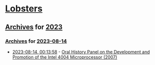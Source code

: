 # [Lobsters](../../../README.md)

## [Archives](../../index.md) for [2023](../index.md)

### [Archives](../../index.md) for [2023-08-14](index.md)

* [2023-08-14, 00:13:58](https://lobste.rs/s/dsnsxe/oral_history_panel_on_development) - [Oral History Panel on the Development and Promotion of the Intel 4004 Microprocessor (2007)](https://archive.computerhistory.org/resources/access/text/2012/04/102658187-05-01-acc.pdf)
